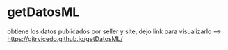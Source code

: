 # getDatosML
obtiene los datos publicados por seller y site, dejo link para visualizarlo -->   
https://gitrvicedo.github.io/getDatosML/
